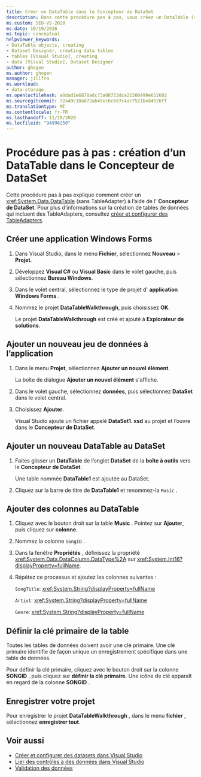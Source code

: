 ```yaml
---
title: Créer un DataTable dans le Concepteur de DataSet
description: Dans cette procédure pas à pas, vous créez un DataTable (sans TableAdapter) à l’aide de l’Concepteur de DataSet. Créer une application de Windows Forms et y ajouter un nouveau jeu de données.
ms.custom: SEO-VS-2020
ms.date: 10/19/2016
ms.topic: conceptual
helpviewer_keywords:
- DataTable objects, creating
- Dataset Designer, creating data tables
- tables [Visual Studio], creating
- data [Visual Studio], Dataset Designer
author: ghogen
ms.author: ghogen
manager: jillfra
ms.workload:
- data-storage
ms.openlocfilehash: a0dad1e6878adc73a08753dca21500499e652602
ms.sourcegitcommit: 72a49c10a872ab45ec6c6d7c4ac7521be84526ff
ms.translationtype: MT
ms.contentlocale: fr-FR
ms.lasthandoff: 11/20/2020
ms.locfileid: "94998250"
---
```

# <a name="walkthrough-create-a-datatable-in-the-dataset-designer"></a>Procédure pas à pas : création d’un DataTable dans le Concepteur de DataSet

Cette procédure pas à pas explique comment créer un <xref:System.Data.DataTable> (sans TableAdapter) à l’aide de l' **Concepteur de DataSet**. Pour plus d’informations sur la création de tables de données qui incluent des TableAdapters, consultez [créer et configurer des TableAdapters](../data-tools/create-and-configure-tableadapters.md).

## <a name="create-a-new-windows-forms-application"></a>Créer une application Windows Forms

1. Dans Visual Studio, dans le menu **Fichier**, sélectionnez **Nouveau** > **Projet**.

2. Développez **Visual C#** ou **Visual Basic** dans le volet gauche, puis sélectionnez **Bureau Windows**.

3. Dans le volet central, sélectionnez le type de projet d' **application Windows Forms** .

4. Nommez le projet **DataTableWalkthrough**, puis choisissez **OK**.

     Le projet **DataTableWalkthrough** est créé et ajouté à **Explorateur de solutions**.

## <a name="add-a-new-dataset-to-the-application"></a>Ajouter un nouveau jeu de données à l’application

1. Dans le menu **Projet**, sélectionnez **Ajouter un nouvel élément**.

     La boîte de dialogue **Ajouter un nouvel élément** s'affiche.

2. Dans le volet gauche, sélectionnez **données**, puis sélectionnez **DataSet** dans le volet central.

3. Choisissez **Ajouter**.

     Visual Studio ajoute un fichier appelé **DataSet1. xsd** au projet et l’ouvre dans le **Concepteur de DataSet**.

## <a name="add-a-new-datatable-to-the-dataset"></a>Ajouter un nouveau DataTable au DataSet

1. Faites glisser un **DataTable** de l’onglet **DataSet** de la **boîte à outils** vers le **Concepteur de DataSet**.

     Une table nommée **DataTable1** est ajoutée au DataSet.

2. Cliquez sur la barre de titre de **DataTable1** et renommez-la `Music` .

## <a name="add-columns-to-the-datatable"></a>Ajouter des colonnes au DataTable

1. Cliquez avec le bouton droit sur la table **Music** . Pointez sur **Ajouter**, puis cliquez sur **colonne**.

2. Nommez la colonne `SongID` .

3. Dans la fenêtre **Propriétés** , définissez la propriété <xref:System.Data.DataColumn.DataType%2A> sur <xref:System.Int16?displayProperty=fullName>.

4. Répétez ce processus et ajoutez les colonnes suivantes :

     `SongTitle`: <xref:System.String?displayProperty=fullName>

     `Artist`: <xref:System.String?displayProperty=fullName>

     `Genre`: <xref:System.String?displayProperty=fullName>

## <a name="set-the-primary-key-for-the-table"></a>Définir la clé primaire de la table

Toutes les tables de données doivent avoir une clé primaire. Une clé primaire identifie de façon unique un enregistrement spécifique dans une table de données.

Pour définir la clé primaire, cliquez avec le bouton droit sur la colonne **SONGID** , puis cliquez sur **définir la clé primaire**. Une icône de clé apparaît en regard de la colonne **SONGID** .

## <a name="save-your-project"></a>Enregistrer votre projet

Pour enregistrer le projet **DataTableWalkthrough** , dans le menu **fichier** , sélectionnez **enregistrer tout**.

## <a name="see-also"></a>Voir aussi

- [Créer et configurer des datasets dans Visual Studio](../data-tools/create-and-configure-datasets-in-visual-studio.md)
- [Lier des contrôles à des données dans Visual Studio](../data-tools/bind-controls-to-data-in-visual-studio.md)
- [Validation des données](../data-tools/validate-data-in-datasets.md)
